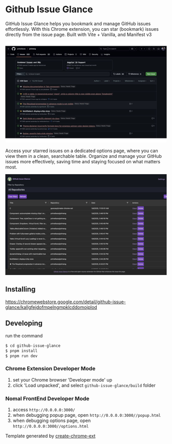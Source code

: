 # Github Issue Glance

GitHub Issue Glance helps you bookmark and manage GitHub issues effortlessly. With this Chrome extension, you can star (bookmark) issues directly from the issue page. Built with Vite + Vanilla, and Manifest v3

![Show case](src/assets/showcase.png)

Access your starred issues on a dedicated options page, where you can view them in a clean, searchable table. Organize and manage your GitHub issues more effectively, saving time and staying focused on what matters most.

![Options page](src/assets/options.png)

## Installing

https://chromewebstore.google.com/detail/github-issue-glance/kallgfejdofmpelngmpklcddomojplod

## Developing

run the command

```shell
$ cd github-issue-glance
$ pnpm install
$ pnpm run dev
```

### Chrome Extension Developer Mode

1. set your Chrome browser 'Developer mode' up
2. click 'Load unpacked', and select `github-issue-glance/build` folder

### Nomal FrontEnd Developer Mode

1. access `http://0.0.0.0:3000/`
2. when debugging popup page, open `http://0.0.0.0:3000//popup.html`
3. when debugging options page, open `http://0.0.0.0:3000//options.html`

Template generated by [create-chrome-ext](https://github.com/guocaoyi/create-chrome-ext)
